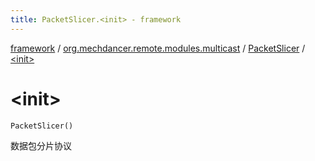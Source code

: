 ```yaml
---
title: PacketSlicer.<init> - framework
---
```


[framework](../../index.html) / [org.mechdancer.remote.modules.multicast](../index.html) / [PacketSlicer](index.html) / [&lt;init&gt;](./-init-.html)

# &lt;init&gt;

`PacketSlicer()`

数据包分片协议

